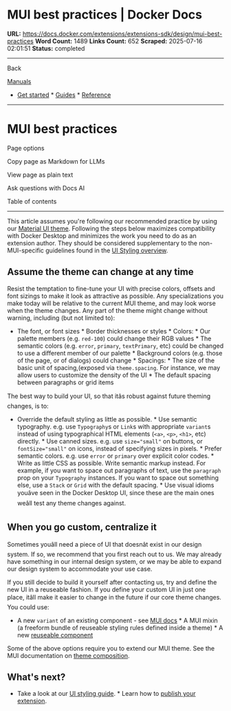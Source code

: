 # MUI best practices | Docker Docs

**URL:** https://docs.docker.com/extensions/extensions-sdk/design/mui-best-practices
**Word Count:** 1489
**Links Count:** 652
**Scraped:** 2025-07-16 02:01:51
**Status:** completed

---

Back

[Manuals](https://docs.docker.com/manuals/)

  * [Get started](https://docs.docker.com/get-started/)   * [Guides](https://docs.docker.com/guides/)   * [Reference](https://docs.docker.com/reference/)

* * *

# MUI best practices

Page options

Copy page as Markdown for LLMs

View page as plain text

Ask questions with Docs AI

Table of contents

* * *

This article assumes you're following our recommended practice by using our [Material UI theme](https://www.npmjs.com/package/@docker/docker-mui-theme). Following the steps below maximizes compatibility with Docker Desktop and minimizes the work you need to do as an extension author. They should be considered supplementary to the non-MUI-specific guidelines found in the [UI Styling overview](https://docs.docker.com/extensions/extensions-sdk/design/).

## Assume the theme can change at any time

Resist the temptation to fine-tune your UI with precise colors, offsets and font sizings to make it look as attractive as possible. Any specializations you make today will be relative to the current MUI theme, and may look worse when the theme changes. Any part of the theme might change without warning, including \(but not limited to\):

  * The font, or font sizes   * Border thicknesses or styles   * Colors:     * Our palette members \(e.g. `red-100`\) could change their RGB values     * The semantic colors \(e.g. `error`, `primary`, `textPrimary`, etc\) could be changed to use a different member of our palette     * Background colors \(e.g. those of the page, or of dialogs\) could change   * Spacings:     * The size of the basic unit of spacing,\(exposed via `theme.spacing`. For instance, we may allow users to customize the density of the UI     * The default spacing between paragraphs or grid items

The best way to build your UI, so that itâs robust against future theming changes, is to:

  * Override the default styling as little as possible.   * Use semantic typography. e.g. use `Typography`s or `Link`s with appropriate `variant`s instead of using typographical HTML elements \(`<a>`, `<p>`, `<h1>`, etc\) directly.   * Use canned sizes. e.g. use `size="small"` on buttons, or `fontSize="small"` on icons, instead of specifying sizes in pixels.   * Prefer semantic colors. e.g. use `error` or `primary` over explicit color codes.   * Write as little CSS as possible. Write semantic markup instead. For example, if you want to space out paragraphs of text, use the `paragraph` prop on your `Typography` instances. If you want to space out something else, use a `Stack` or `Grid` with the default spacing.   * Use visual idioms youâve seen in the Docker Desktop UI, since these are the main ones weâll test any theme changes against.

## When you go custom, centralize it

Sometimes youâll need a piece of UI that doesnât exist in our design system. If so, we recommend that you first reach out to us. We may already have something in our internal design system, or we may be able to expand our design system to accommodate your use case.

If you still decide to build it yourself after contacting us, try and define the new UI in a reuseable fashion. If you define your custom UI in just one place, itâll make it easier to change in the future if our core theme changes. You could use:

  * A new `variant` of an existing component - see [MUI docs](https://mui.com/material-ui/customization/theme-components/#creating-new-component-variants)   * A MUI mixin \(a freeform bundle of reuseable styling rules defined inside a theme\)   * A new [reuseable component](https://mui.com/material-ui/customization/how-to-customize/#2-reusable-component)

Some of the above options require you to extend our MUI theme. See the MUI documentation on [theme composition](https://mui.com/material-ui/customization/theming/#nesting-the-theme).

## What's next?

  * Take a look at our [UI styling guide](https://docs.docker.com/extensions/extensions-sdk/design/).   * Learn how to [publish your extension](https://docs.docker.com/extensions/extensions-sdk/extensions/).